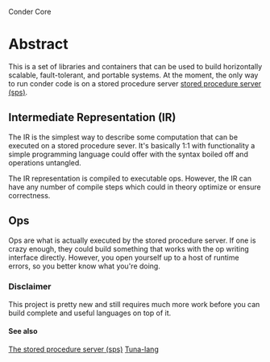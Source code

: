 Conder Core

# Abstract

This is a set of libraries and containers that can be used to build horizontally scalable, fault-tolerant, and portable systems. At the moment, the only way to run conder code is on a stored procedure server [stored procedure server (sps)](https://hub.docker.com/r/condersystems/sps).

## Intermediate Representation (IR)

The IR is the simplest way to describe some computation that can be executed on a stored procedure sever. It's basically 1:1 with functionality a simple programming language could offer with the syntax boiled off and operations untangled.

The IR representation is compiled to executable ops. However, the IR can have any number of compile steps which could in theory optimize or ensure correctness.


## Ops

Ops are what is actually executed by the stored procedure server. If one is crazy enough, they could build something that works with the op writing interface directly. However, you open yourself up to a host of runtime errors, so you better know what you're doing.

### Disclaimer

This project is pretty new and still requires much more work before you can build complete and useful languages on top of it.

#### See also

[The stored procedure server (sps)](https://hub.docker.com/r/condersystems/sps)
[Tuna-lang](https://github.com/Conder-Systems/tuna-lang)
